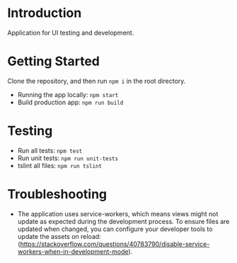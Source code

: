 # Introduction 
Application for UI testing and development.

# Getting Started
Clone the repository, and then run `npm i` in the root directory.

- Running the app locally: `npm start`
- Build production app: `npm run build`

# Testing
- Run all tests: `npm test`
- Run unit tests: `npm run unit-tests`
- tslint all files: `npm run tslint`

# Troubleshooting
- The application uses service-workers, which means views might not update as expected during the development process. To ensure files are updated when changed, you can configure your developer tools to update the assets on reload: (https://stackoverflow.com/questions/40783790/disable-service-workers-when-in-development-mode).